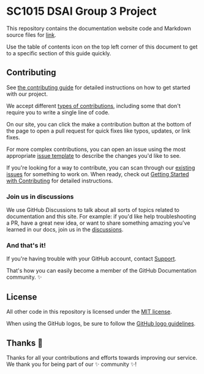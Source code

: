 # SC1015 DSAI Group 3 Project 
 
This repository contains the documentation website code and Markdown source files for [link](link).

Use the table of contents icon on the top left corner of this document to get to a specific section of this guide quickly.

## Contributing

See [the contributing guide](./CONTRIBUTING.md) for detailed instructions on how to get started with our project. 

We accept different [types of contributions](./contributing/types-of-contributions.md), including some that don't require you to write a single line of code.

On our site, you can click the make a contribution button at the bottom of the page to open a pull request for quick fixes like typos, updates, or link fixes.

For more complex contributions, you can open an issue using the most appropriate [issue template](https://github.com/github/docs/issues/new/choose) to describe the changes you'd like to see.

If you're looking for a way to contribute, you can scan through our [existing issues](https://github.com/github/docs/issues) for something to work on. When ready, check out [Getting Started with Contributing](./CONTRIBUTING.md) for detailed instructions.

### Join us in discussions

We use GitHub Discussions to talk about all sorts of topics related to documentation and this site. For example: if you'd like help troubleshooting a PR, have a great new idea, or want to share something amazing you've learned in our docs, join us in the [discussions](https://github.com/Alaneel/mini-project/discussions).

### And that's it!

If you're having trouble with your GitHub account, contact [Support](https://support.github.com/contact).

That's how you can easily become a member of the GitHub Documentation community. :sparkles:

## License

All other code in this repository is licensed under the [MIT license](LICENSE).

When using the GitHub logos, be sure to follow the [GitHub logo guidelines](https://github.com/logos).

## Thanks :purple_heart:

Thanks for all your contributions and efforts towards improving our service. We thank you for being part of our :sparkles: community :sparkles:!
